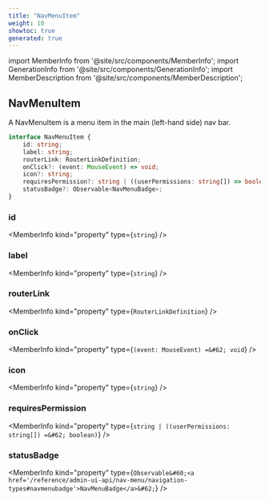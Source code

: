```yaml
---
title: "NavMenuItem"
weight: 10
showtoc: true
generated: true
---
```

<!-- This file was generated from the Vendure source. Do not modify. Instead, re-run the "docs:build" script -->
import MemberInfo from '@site/src/components/MemberInfo';
import GenerationInfo from '@site/src/components/GenerationInfo';
import MemberDescription from '@site/src/components/MemberDescription';


## NavMenuItem

<GenerationInfo sourceFile="packages/admin-ui/src/lib/core/src/providers/nav-builder/nav-builder-types.ts" sourceLine="36" packageName="@vendure/admin-ui" />

A NavMenuItem is a menu item in the main (left-hand side) nav
bar.

```ts title="Signature"
interface NavMenuItem {
    id: string;
    label: string;
    routerLink: RouterLinkDefinition;
    onClick?: (event: MouseEvent) => void;
    icon?: string;
    requiresPermission?: string | ((userPermissions: string[]) => boolean);
    statusBadge?: Observable<NavMenuBadge>;
}
```

<div className="members-wrapper">

### id

<MemberInfo kind="property" type={`string`}   />


### label

<MemberInfo kind="property" type={`string`}   />


### routerLink

<MemberInfo kind="property" type={`RouterLinkDefinition`}   />


### onClick

<MemberInfo kind="property" type={`(event: MouseEvent) =&#62; void`}   />


### icon

<MemberInfo kind="property" type={`string`}   />


### requiresPermission

<MemberInfo kind="property" type={`string | ((userPermissions: string[]) =&#62; boolean)`}   />


### statusBadge

<MemberInfo kind="property" type={`Observable&#60;<a href='/reference/admin-ui-api/nav-menu/navigation-types#navmenubadge'>NavMenuBadge</a>&#62;`}   />




</div>
